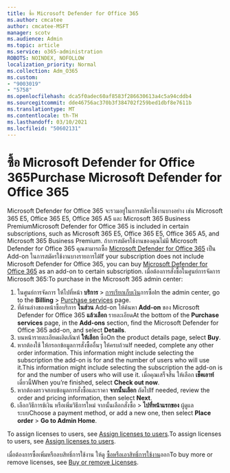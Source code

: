 ```yaml
---
title: ซื้อ Microsoft Defender for Office 365
ms.author: cmcatee
author: cmcatee-MSFT
manager: scotv
ms.audience: Admin
ms.topic: article
ms.service: o365-administration
ROBOTS: NOINDEX, NOFOLLOW
localization_priority: Normal
ms.collection: Adm_O365
ms.custom:
- "9003019"
- "5758"
ms.openlocfilehash: dca5f0adec60af8583f286630613a4c5a94cddb4
ms.sourcegitcommit: dde46756ac370b3f384702f259bed1dbf8e7611b
ms.translationtype: MT
ms.contentlocale: th-TH
ms.lasthandoff: 03/10/2021
ms.locfileid: "50602131"
---
```

# <a name="purchase-microsoft-defender-for-office-365"></a><span data-ttu-id="a5a9a-102">ซื้อ Microsoft Defender for Office 365</span><span class="sxs-lookup"><span data-stu-id="a5a9a-102">Purchase Microsoft Defender for Office 365</span></span>

<span data-ttu-id="a5a9a-103">Microsoft Defender for Office 365 จะรวมอยู่ในการสมัครใช้งานบางอย่าง เช่น Microsoft 365 E5, Office 365 E5, Office 365 A5 และ Microsoft 365 Business Premium</span><span class="sxs-lookup"><span data-stu-id="a5a9a-103">Microsoft Defender for Office 365 is included in certain subscriptions, such as Microsoft 365 E5, Office 365 E5, Office 365 A5, and Microsoft 365 Business Premium.</span></span> <span data-ttu-id="a5a9a-104">ถ้าการสมัครใช้งานของคุณไม่มี Microsoft Defender for Office 365 คุณสามารถซื้อ [Microsoft Defender for Office 365](https:/www.microsoft.com/microsoft-365/exchange/advance-threat-protection?market=um#office-ProductsCompare-785zwzq) เป็น Add-on ในการสมัครใช้งานบางรายการได้</span><span class="sxs-lookup"><span data-stu-id="a5a9a-104">If your subscription does not include Microsoft Defender for Office 365, you can buy [Microsoft Defender for Office 365](https:/www.microsoft.com/microsoft-365/exchange/advance-threat-protection?market=um#office-ProductsCompare-785zwzq) as an add-on to certain subscription.</span></span> <span data-ttu-id="a5a9a-105">เมื่อต้องการสั่งซื้อในศูนย์การจัดการ Microsoft 365:</span><span class="sxs-lookup"><span data-stu-id="a5a9a-105">To purchase in the Microsoft 365 admin center:</span></span>

1. <span data-ttu-id="a5a9a-106">ในศูนย์การจัดการ ให้ไปที่หน้า **บริการ**  >  [การเรียกเก็บเงิน](https://go.microsoft.com/fwlink/p/?linkid=868433)การซื้อ</span><span class="sxs-lookup"><span data-stu-id="a5a9a-106">In the admin center, go to the **Billing** > [Purchase services](https://go.microsoft.com/fwlink/p/?linkid=868433) page.</span></span>
2. <span data-ttu-id="a5a9a-107">ที่ด้านล่างของหน้าซื้อบริการ **ในส่วน** Add-on ให้ค้นหา **Add-on** ของ Microsoft Defender for Office 365 **แล้วเลือก** รายละเอียด</span><span class="sxs-lookup"><span data-stu-id="a5a9a-107">At the bottom of the **Purchase services** page, in the **Add-ons** section, find the Microsoft Defender for Office 365 add-on, and select **Details**.</span></span>
3. <span data-ttu-id="a5a9a-108">บนหน้ารายละเอียดผลิตภัณฑ์ **ให้เลือก** ซื้อ</span><span class="sxs-lookup"><span data-stu-id="a5a9a-108">On the product details page, select **Buy**.</span></span>
4. <span data-ttu-id="a5a9a-109">หากต้องใช้ ให้กรอกข้อมูลการสั่งซื้ออื่นๆ ให้ครบถ้วน</span><span class="sxs-lookup"><span data-stu-id="a5a9a-109">If needed, complete any other order information.</span></span> <span data-ttu-id="a5a9a-110">This information might include selecting the subscription the add-on is for and the number of users who will use it.</span><span class="sxs-lookup"><span data-stu-id="a5a9a-110">This information might include selecting the subscription the add-on is for and the number of users who will use it.</span></span> <span data-ttu-id="a5a9a-111">เมื่อคุณเสร็จสิ้น ให้เลือก **เช็คเอาท์** เดี๋ยวนี้</span><span class="sxs-lookup"><span data-stu-id="a5a9a-111">When you’re finished, select **Check out now**.</span></span>
5. <span data-ttu-id="a5a9a-112">หากต้องตรวจสอบข้อมูลการสั่งซื้อและราคา **จากนั้นเลือก** ถัดไป</span><span class="sxs-lookup"><span data-stu-id="a5a9a-112">If needed, review the order and pricing information, then select **Next**.</span></span>
6. <span data-ttu-id="a5a9a-113">เลือกวิธีการช้เงิน หรือเพิ่มวิธีการใหม่ จากนั้นเลือกสั่งซื้อ  >  **ไปที่หน้าแรกของ** ผู้ดูแลระบบ</span><span class="sxs-lookup"><span data-stu-id="a5a9a-113">Choose a payment method, or add a new one, then select **Place order** > **Go to Admin Home**.</span></span>

<span data-ttu-id="a5a9a-114">To assign licenses to users, see [Assign licenses to users](https://docs.microsoft.com/microsoft-365/admin/manage/assign-licenses-to-users?view=o365-worldwide).</span><span class="sxs-lookup"><span data-stu-id="a5a9a-114">To assign licenses to users, see [Assign licenses to users](https://docs.microsoft.com/microsoft-365/admin/manage/assign-licenses-to-users?view=o365-worldwide).</span></span>

<span data-ttu-id="a5a9a-115">เมื่อต้องการซื้อเพิ่มหรือลบสิทธิ์การใช้งาน ให้ดู [ซื้อหรือเอาสิทธิ์การใช้งาน](https://docs.microsoft.com/microsoft-365/commerce/licenses/buy-licenses#buy-or-remove-licenses-for-your-business-subscription)ออก</span><span class="sxs-lookup"><span data-stu-id="a5a9a-115">To buy more or remove licenses, see [Buy or remove Licenses](https://docs.microsoft.com/microsoft-365/commerce/licenses/buy-licenses#buy-or-remove-licenses-for-your-business-subscription).</span></span>
